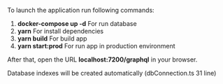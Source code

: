 To launch the application run following commands:

<ol>
  <li><strong>docker-compose up -d</strong> For run database</li>
  <li><strong>yarn</strong> For install dependencies</li>
  <li><strong>yarn build</strong> For build app</li>
  <li><strong>yarn start:prod</strong> For run app in production environment</li>
</ol>

After that, open the URL <strong>localhost:7200/graphql</strong> in your browser.

Database indexes will be created automatically (dbConnection.ts 31 line)





